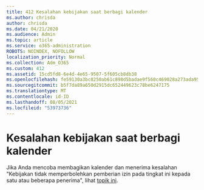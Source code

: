 ```yaml
---
title: 412 Kesalahan kebijakan saat berbagi kalender
ms.author: chrisda
author: chrisda
ms.date: 04/21/2020
ms.audience: Admin
ms.topic: article
ms.service: o365-administration
ROBOTS: NOINDEX, NOFOLLOW
localization_priority: Normal
ms.collection: Adm_O365
ms.custom: 412
ms.assetid: 15cd5fd8-6e4d-4e65-9507-5f605cb8db38
ms.openlocfilehash: fe59130a3bc8250ab61c898d5badae9f560c469028a273ada9576109e18c330a
ms.sourcegitcommit: b5f7da89a650d2915dc652449623c78be6247175
ms.translationtype: MT
ms.contentlocale: id-ID
ms.lasthandoff: 08/05/2021
ms.locfileid: "53973736"
---
```

# <a name="policy-error-when-sharing-a-calendar"></a>Kesalahan kebijakan saat berbagi kalender

Jika Anda mencoba membagikan kalender dan menerima kesalahan "Kebijakan tidak memperbolehkan pemberian izin pada tingkat ini kepada satu atau beberapa penerima", lihat [topik ini](https://support.microsoft.com/help/3187524/policy-does-not-allow-granting-permissions-at-this-level-to-one-or-mor).
